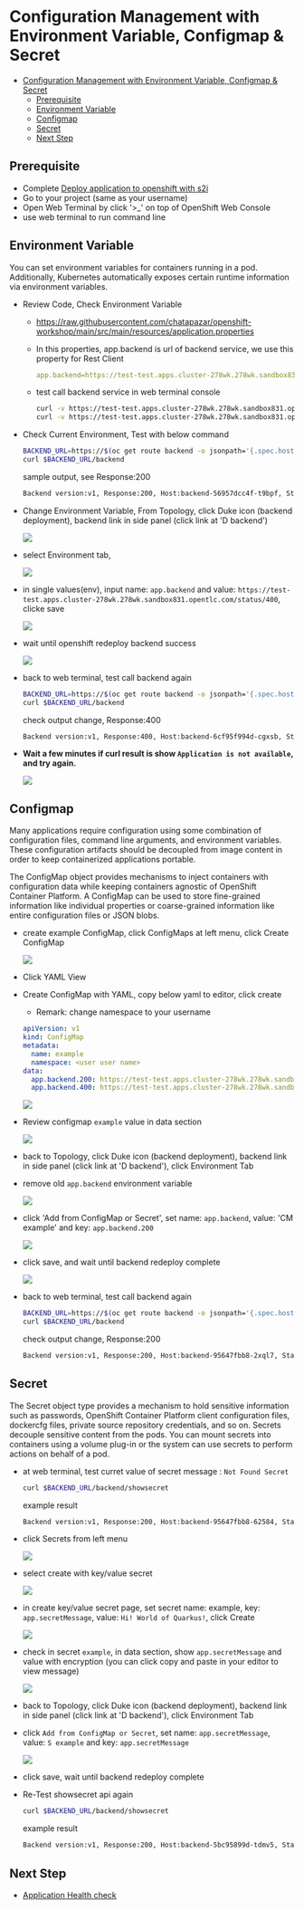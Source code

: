 # Configuration Management with Environment Variable, Configmap & Secret
<!-- TOC -->

- [Configuration Management with Environment Variable, Configmap \& Secret](#configuration-management-with-environment-variable-configmap--secret)
  - [Prerequisite](#prerequisite)
  - [Environment Variable](#environment-variable)
  - [Configmap](#configmap)
  - [Secret](#secret)
  - [Next Step](#next-step)

<!-- /TOC -->
## Prerequisite
- Complete [Deploy application to openshift with s2i](deploywiths2i.md)
- Go to your project (same as your username)
- Open Web Terminal by click '>_' on top of OpenShift Web Console
- use web terminal to run command line

## Environment Variable
You can set environment variables for containers running in a pod. Additionally, Kubernetes automatically exposes certain runtime information via environment variables.
- Review Code, Check Environment Variable

  - https://raw.githubusercontent.com/chatapazar/openshift-workshop/main/src/main/resources/application.properties
  
  - In this properties, app.backend is url of backend service, we use this property for Rest Client 
    ```yaml
    app.backend=https://test-test.apps.cluster-278wk.278wk.sandbox831.opentlc.com/status/200
    ```
  - test call backend service in web terminal console 
    ```bash
    curl -v https://test-test.apps.cluster-278wk.278wk.sandbox831.opentlc.com/status/200
    curl -v https://test-test.apps.cluster-278wk.278wk.sandbox831.opentlc.com/status/400
    ```
- Check Current Environment, Test with below command
    ```bash
    BACKEND_URL=https://$(oc get route backend -o jsonpath='{.spec.host}')
    curl $BACKEND_URL/backend
    ```
    sample output, see Response:200
    ```bash
    Backend version:v1, Response:200, Host:backend-56957dcc4f-t9bpf, Status:200, Message: Hello, World
    ```
- Change Environment Variable, From Topology, click Duke icon (backend deployment), backend link in side panel (click link at 'D backend')

    ![](images/env_1.png)

- select Environment tab, 

    ![](images/env_2.png)

- in single values(env), input name: `app.backend` and value: `https://test-test.apps.cluster-278wk.278wk.sandbox831.opentlc.com/status/400`, clicke save

    ![](images/env_3.png)

- wait until openshift redeploy backend success

    ![](images/env_5.png)

- back to web terminal, test call backend again

  ```bash
  BACKEND_URL=https://$(oc get route backend -o jsonpath='{.spec.host}')
  curl $BACKEND_URL/backend
  ```

  check output change, Response:400 

  ```bash
  Backend version:v1, Response:400, Host:backend-6cf95f994d-cgxsb, Status:400, Message: Hello, World
  ```

- **Wait a few minutes if curl result is show `Application is not available`, and try again.**

  ![](images/env-99.png)

## Configmap
Many applications require configuration using some combination of configuration files, command line arguments, and environment variables. These configuration artifacts should be decoupled from image content in order to keep containerized applications portable.

The ConfigMap object provides mechanisms to inject containers with configuration data while keeping containers agnostic of OpenShift Container Platform. A ConfigMap can be used to store fine-grained information like individual properties or coarse-grained information like entire configuration files or JSON blobs.

- create example ConfigMap, click ConfigMaps at left menu, click Create ConfigMap

  ![](images/env_6.png)  

- Click YAML View
- Create ConfigMap with YAML, copy below yaml to editor, click create
  - Remark: change namespace to your username

  ```yaml
  apiVersion: v1
  kind: ConfigMap
  metadata:
    name: example
    namespace: <user user name>
  data:
    app.backend.200: https://test-test.apps.cluster-278wk.278wk.sandbox831.opentlc.com/status/200
    app.backend.400: https://test-test.apps.cluster-278wk.278wk.sandbox831.opentlc.com/status/400  
  ```

  ![](images/env_7.png) 

- Review configmap `example` value in data section

  ![](images/env_8.png) 

- back to Topology, click Duke icon (backend deployment), backend link in side panel (click link at 'D backend'), click Environment Tab

- remove old `app.backend` environment variable

  ![](images/env_9.png) 

- click 'Add from ConfigMap or Secret', set name: `app.backend`, value: 'CM example' and key: `app.backend.200`

  ![](images/env_10.png) 

- click save, and wait until backend redeploy complete

  ![](images/env_5.png)

- back to web terminal, test call backend again

  ```bash
  BACKEND_URL=https://$(oc get route backend -o jsonpath='{.spec.host}')
  curl $BACKEND_URL/backend
  ```

  check output change, Response:200 

  ```bash
  Backend version:v1, Response:200, Host:backend-95647fbb8-2xql7, Status:200, Message: Hello, World
  ```

## Secret
The Secret object type provides a mechanism to hold sensitive information such as passwords, OpenShift Container Platform client configuration files, dockercfg files, private source repository credentials, and so on. Secrets decouple sensitive content from the pods. You can mount secrets into containers using a volume plug-in or the system can use secrets to perform actions on behalf of a pod.

- at web terminal, test curret value of secret message : `Not Found Secret`

  ```bash
  curl $BACKEND_URL/backend/showsecret
  ```

  example result

  ```bash
  Backend version:v1, Response:200, Host:backend-95647fbb8-62584, Status:200, Message: Not Found Secret
  ```

- click Secrets from left menu
  
  ![](images/env_12.png)

- select create with key/value secret

  ![](images/env_13.png)

- in create key/value secret page, set secret name: example, key: `app.secretMessage`, value: `Hi! World of Quarkus!`, click Create

  ![](images/env_14.png)

- check in secret `example`, in data section, show `app.secretMessage` and value with encryption (you can click copy and paste in your editor to view message)

  ![](images/env_15.png)

- back to Topology, click Duke icon (backend deployment), backend link in side panel (click link at 'D backend'), click Environment Tab

- click `Add from ConfigMap or Secret`, set name: `app.secretMessage`, value: `S example` and key: `app.secretMessage`

  ![](images/env_16.png)

- click save, wait until backend redeploy complete
- Re-Test showsecret api again

  ```bash
  curl $BACKEND_URL/backend/showsecret
  ```

  example result

  ```bash
  Backend version:v1, Response:200, Host:backend-5bc95899d-tdmv5, Status:200, Message: Hi! World of Quarkus!
  ```

## Next Step
- [Application Health check](apphealth.md)

